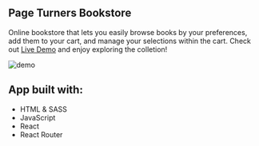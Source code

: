## Page Turners Bookstore

Online bookstore that lets you easily browse books by your preferences, add them to your cart, and manage your selections within the cart. Check out <a href="https://adambelko.github.io/shopping-cart/">Live Demo</a> and enjoy exploring the colletion!

![demo](src/assets/images/demo/demo.gif)

## App built with:

-   HTML & SASS
-   JavaScript
-   React
-   React Router
